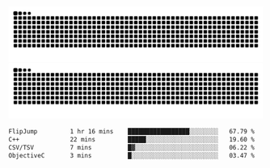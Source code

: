 ![Snake Animation](https://raw.githubusercontent.com/tomhea/tomhea/output/github-contribution-grid-snake-dark.svg#gh-dark-mode-only)
![Snake Animation](https://raw.githubusercontent.com/tomhea/tomhea/output/github-contribution-grid-snake.svg#gh-light-mode-only)

<p></p>

<!--START_SECTION:waka-->

```text
FlipJump         1 hr 16 mins    █████████████████░░░░░░░░   67.79 %
C++              22 mins         █████░░░░░░░░░░░░░░░░░░░░   19.60 %
CSV/TSV          7 mins          █▓░░░░░░░░░░░░░░░░░░░░░░░   06.22 %
ObjectiveC       3 mins          █░░░░░░░░░░░░░░░░░░░░░░░░   03.47 %
```

<!--END_SECTION:waka-->
